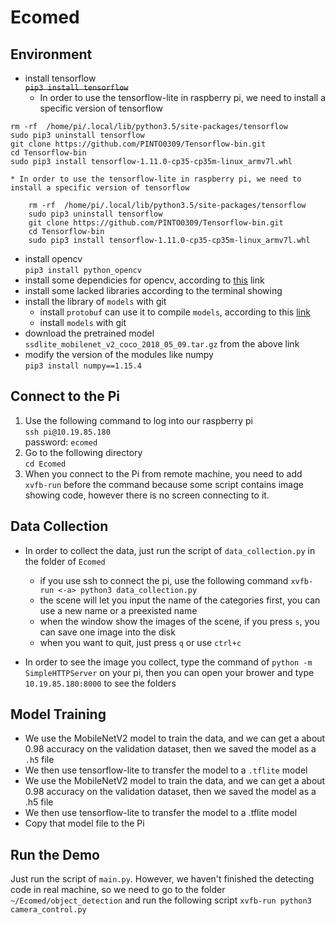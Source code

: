 # Ecomed

## Environment
* install tensorflow  
~~`pip3 install tensorflow`~~
	* In order to use the tensorflow-lite in raspberry pi, we need to install a specific version of tensorflow
```
rm -rf  /home/pi/.local/lib/python3.5/site-packages/tensorflow  
sudo pip3 uninstall tensorflow  
git clone https://github.com/PINTO0309/Tensorflow-bin.git
cd Tensorflow-bin
sudo pip3 install tensorflow-1.11.0-cp35-cp35m-linux_armv7l.whl  
```
	* In order to use the tensorflow-lite in raspberry pi, we need to install a specific version of tensorflow
```
	rm -rf  /home/pi/.local/lib/python3.5/site-packages/tensorflow  
	sudo pip3 uninstall tensorflow  
	git clone https://github.com/PINTO0309/Tensorflow-bin.git
	cd Tensorflow-bin
	sudo pip3 install tensorflow-1.11.0-cp35-cp35m-linux_armv7l.whl  
```
* install opencv  
```pip3 install python_opencv```
* install some dependicies for opencv, according to [this](https://github.com/amymcgovern/pyparrot/issues/34) link 
* install some lacked libraries according to the terminal showing
* install the library of `models` with git
	* install `protobuf` can use it to compile `models`, according to this [link](https://github.com/EdjeElectronics/TensorFlow-Object-Detection-on-the-Raspberry-Pi/blob/master/README.md)
	* install `models` with git
* download the pretrained model `ssdlite_mobilenet_v2_coco_2018_05_09.tar.gz` from the above link
* modify the version of the modules like numpy  
```pip3 install numpy==1.15.4```

## Connect to the Pi
1. Use the following command to log into our raspberry pi  
`ssh pi@10.19.85.180`  
password: `ecomed`
2. Go to the following directory  
```cd Ecomed```
3. When you connect to the Pi from remote machine, you need to add `xvfb-run` before the command because some script contains image showing code, however there is no screen connecting to it.

## Data Collection
* In order to collect the data, just run the script of `data_collection.py` in the folder of `Ecomed`
	* if you use ssh to connect the pi, use the following command
	```xvfb-run <-a> python3 data_collection.py```
	* the scene will let you input the name of the categories first, you can use a new name or a preexisted name
	* when the window show the images of the scene, if you press `s`, you can save one image into the disk
	* when you want to quit, just press `q` or use `ctrl+c`

* In order to see the image you collect, type the command of
```python -m SimpleHTTPServer``` on your pi, 
then you can open your brower and type `10.19.85.180:8000` to see the folders

## Model Training
* We use the MobileNetV2 model to train the data, and we can get a about 0.98 accuracy on the validation dataset, then we saved the model as a `.h5` file
* We then use tensorflow-lite to transfer the model to a `.tflite` model
* We use the MobileNetV2 model to train the data, and we can get a about 0.98 accuracy on the validation dataset, then we saved the model as a .h5 file
* We then use tensorflow-lite to transfer the model to a .tflite model
* Copy that model file to the Pi

## Run the Demo
Just run the script of `main.py`. However, we haven't finished the detecting code in real machine, so we need to go to the folder `~/Ecomed/object_detection` and run the following script
```xvfb-run python3 camera_control.py```

